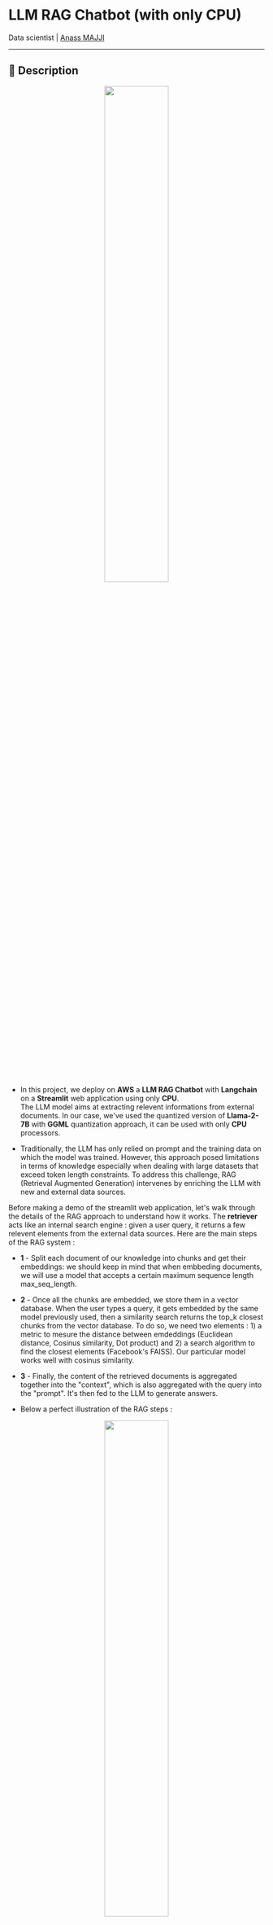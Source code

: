 # LLM RAG Chatbot (with only CPU)
Data scientist | [Anass MAJJI](https://www.linkedin.com/in/anass-majji-729773157/)

***


## :monocle_face: Description

<p align="center">
 <img src="images/aws2.png" width="50%" />
</p>

- In this project, we deploy on **AWS** a **LLM RAG Chatbot** with **Langchain** on a **Streamlit** web application using only **CPU**. </br>
The LLM model aims at extracting relevent informations from external documents. In our case, we've used the quantized version of **Llama-2-7B** with **GGML** quantization approach, it can be used with only **CPU** processors.

- Traditionally, the LLM has only relied on prompt and the training data on which the model was trained. However, this approach posed limitations in terms of knowledge especially when dealing with large datasets that exceed token length constraints. To address this challenge, RAG (Retrieval Augmented Generation) intervenes by enriching the LLM with new and external data sources.

Before making a demo of the streamlit web application, let's walk through the details of the RAG approach to understand how it works. The **retriever** acts like an internal search engine : given a user query, it returns a few relevent elements from the external data sources. Here are the main steps of the RAG system : 

- **1** - Split each document of our knowledge into chunks and get their embeddings: we should keep in mind that when embbeding documents, we will use a model that accepts a certain maximum sequence length max_seq_length. 

- **2** - Once all the chunks are embedded, we store them in a vector database. When the user types a query, it gets embedded by the same model previously used, then a similarity search returns the top_k closest chunks from the vector database. To do so, we need two elements : 1) a metric to mesure the distance between emdeddings (Euclidean distance, Cosinus similarity, Dot product) and 2) a search algorithm to find the closest elements (Facebook's FAISS). Our particular model works well with cosinus similarity.

- **3** - Finally, the content of the retrieved documents is aggregated together into the "context", which is also aggregated with the query into the "prompt". It's then fed to the LLM to generate answers.

- Below a perfect illustration of the RAG steps : 

 
<p align="center">
 <img src="images/RAG_workflow.png" width="50%" />
</p>



In order to reach a good accuracy with the LLMs, we need to better understand and choose each hyperparameter. Before deeping dive into the details, let's remind the LLM's decoding process. As we know, LLMs rely on transformers, each one is composed with two main blocs : **encoder** which converts the input tokens into embeddings i.e numerical values and **decoder** which tries to generate tokens from embeddings (the opposit of the encoder). There are two main types of decoding : **greedy** and **sampling**. With greedy decoding, the model simply chooses the token with the highest probability at each step during inference.

 
With sampling decoding, in contrast, the model select a subset of potential output tokens and select randomly one of them to add to the output text. This creates more variability and helps the LLM to be more creative. However, opting for sampling decoder increases the risk of incorrect responses.

 
When opting for sampling decoding, we have two additional hyperparameters which impact the performance of the model : Top_k and Top_p.


- **top_k** : The top_k hyperparameter is an integer that ranges from **1** to **100**. It represents the k tokens with the highest probabilities. To more understand the idea behind, let's take an example :  we have this sentence "I went to meet a friend" and we want to predict the next token, we have 3 possiblities 1) in the center of the city 2) to eat together 3) on the other side of town. Now, let assume that "in", "to" and "on" have respectively the following probabilities [0.23, 0.12, 0.30]. With top_k = 2, we are going to select only two tokens with the highest probabilities:  "in" and "on" in our case. Then the model chooses randomly one of them.

- **top_p** : is a decimal feature that ranges from **0.0** to **1.0**. The model try to choose a subset of tokens with their cumulative probabilities equals to top_p value. Considering the above example, with a top_p = 0.55, the only tokens with their cumulative probabilities inferior to 0.55 are "in" and "on".

 
- **temperature**: performs a similar function as the above top_k and top_p hyperparameters. It ranges from **0** to **2** (maximum of creativity). The idea behind is to change the probability distribution of the output tokens. With a lower temperature value, the model amplifies the probabilities, means tokens with higher probabilities become even more likely to be output and vice-versa. The lower values are used when we want to generate predictable responses.
In contrast, higher values cause convergence of the probabilities : they become close to each other. Using them push the LLM to be more creative.


Another paramater we should take into consideration is the memory needed to run the LLM: for a model with N parameter and a full precision (fp32) the memory needed is N x 4Bytes. However, when we use quantization, we divide by (4 Bytes/ new precision). With fp16, the new memory is divided by 4 Bytes/ 2 Bytes. 


## :rocket: Repository Structure

The repository contains the following files & directories:
- **app** : it contains the streamlit code for the **LLM RAG Chatbot** webapp.
- **Dockerfile** : it contains the instructions to build the docker image. 
- **images** : this folder contains all images used on the README file.
- **requirements.txt:** all the packages used in this project.

 

 

## :chart_with_upwards_trend: Demontration

In this section, we are going to make a demonstration of the streamlit webapp. The user can ask any question and the chatbot will answer. 

To launch the deployment of the streamlit app with docker, type the following commands :

- docker build -t streamlit . : to build the docker image

- docker run -p 8501:8501 streamlit: to launch the container based on our image

To view our app, users can browse to http://0.0.0.0:8501 or http://localhost:8501

## :fire: Deployment on AWS using Github actions and Github Container Registry

If you are interested in deploying the LLM web application on AWS. Below a step-by-step guide to follow :

**Step 1**: Push Your Docker Image to GitHub Container Registry (you can also use **Amazon Elastic Container Registry (ECR)**):
- docker build -t ghcr.io/<your-username>/<your-repo-name>:latest . : To make sure that the Dockerfile is correctly set up to run the streamlit Q&A model. 
- echo $CR_PAT | docker login ghcr.io -u <your-username> --password-stdin : Log in to GitHub Container Registry ($CR_PAT is your GitHub Personal Access Token, which should have write:packages, read:packages, and delete:packages scope.)
- docker push ghcr.io/<your-username>/<your-repo-name>:latest : Tag and push the image to GitHub Container Registry

**Step 2**: Set Up AWS EKS (Elastic Kubernetes Service):
- After creating an AWS account, you need to create an IAM user. To fully manage the EKS container, you should attach the following policies to your profil : AmazonEKSClusterPolicy, AmazonEKSServicePolicy, AmazonEKSWorkerNodePolicy, AmazonEC2ContainerRegistryReadOnly, AmazonEC2FullAccess, AmazonVPCFullAccess, IAMFullAccess, AmazonCloudFormationFullAccess, ElasticLoadBalancingFullAccess.

- Once the IAM user has the necessary permissions and has been correctly created, you will see a success screen with the user’s Access Key ID and Secret Access Key. You need then to configure AWS CLI with the new user's Credentials using **aws configure** command. 

**Step 3**: Set Up AWS EKS (Elastic Kubernetes Service):
- eksctl create cluster --name llama-cluster --region <region> --nodes 2 --node-type t3.medium --managed : This command creates on AWS a Kubernetes cluster named llama-cluster with 2 nodes of type t2.medium.
- aws eks --region <region> update-kubeconfig --name llama-cluster : After creating the cluster, we run the following command to update kubectl to use the newly created EKS cluster.

**Step 4**: Create Kubernetes Deployment YAML:
Create a llama-deployment.yaml to define your Kubernetes deployment for the Streamlit app. This will include details like container image, resources (CPU, memory), environment variables, etc.

**Step 5**: Set Up GitHub Actions for CI/CD:
In your GitHub repo, create the .github/workflows/ci-cd.yaml file. This will contain the steps for building the Docker image, pushing it to GitHub Container Registry, and deploying it to AWS EKS.

**Step 6**: Apply Kubernetes Deployment:
Once the GitHub Action is triggered (on push to the main branch), the deployment will be applied to the EKS cluster automatically:
- kubectl apply -f llama-deployment.yaml
- kubectl apply -f llam-service.yaml

**Step 7** : Expose the Application (Service):
Once the deployment is successful, expose the application using a LoadBalancer. Kubernetes will automatically provision an AWS ELB (Elastic Load Balancer).

You can check the service’s external IP after it's created by running:
- kubectl get services

Once the LoadBalancer is up and running, access the Streamlit app via the EXTERNAL-IP provided by the service.

In order to monitor and maintain the deployment, you can use the following commands:
- kubectl get pods : check the status of your pods
- kubectl logs <pod-name>: check the logs of the pod-name pod
- kubectl scale deployment llama-deployment --replicas=3 : Sclale the deployment if needed.

## :chart_with_upwards_trend: Performance & results

---

## :mailbox_closed: Contact
For any information, feedback or questions, please [contact me][anass-email]


[anass-email]: mailto:anassmajji34@gmail.com